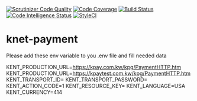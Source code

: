 [![Scrutinizer Code Quality](https://scrutinizer-ci.com/g/developh/knet-payment/badges/quality-score.png?b=master)](https://scrutinizer-ci.com/g/developh/knet-payment/?branch=master)
[![Code Coverage](https://scrutinizer-ci.com/g/developh/knet-payment/badges/coverage.png?b=master)](https://scrutinizer-ci.com/g/developh/knet-payment/?branch=master)
[![Build Status](https://scrutinizer-ci.com/g/developh/knet-payment/badges/build.png?b=master)](https://scrutinizer-ci.com/g/developh/knet-payment/build-status/master)
[![Code Intelligence Status](https://scrutinizer-ci.com/g/developh/knet-payment/badges/code-intelligence.svg?b=master)](https://scrutinizer-ci.com/code-intelligence)
[![StyleCI](https://github.styleci.io/repos/193319120/shield?branch=master)](https://github.styleci.io/repos/193319120)
# knet-payment

Please add these env variable to you .env file and fill needed data

KENT_PRODUCTION_URL=https://kpay.com.kw/kpg/PaymentHTTP.htm
KENT_PRODUCTION_URL=https://kpaytest.com.kw/kpg/PaymentHTTP.htm
KENT_TRANSPORT_ID=
KENT_TRANSPORT_PASSWORD=
KENT_ACTION_CODE=1
KENT_RESOURCE_KEY=
KENT_LANGUAGE=USA
KENT_CURRENCY=414
